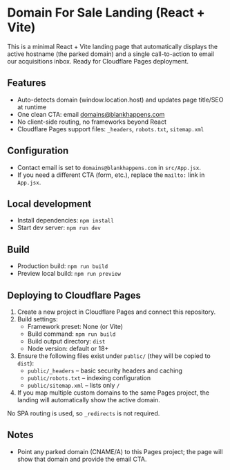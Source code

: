 # Domain For Sale Landing (React + Vite)

This is a minimal React + Vite landing page that automatically displays the active hostname (the parked domain) and a single call-to-action to email our acquisitions inbox. Ready for Cloudflare Pages deployment.
## Features
- Auto-detects domain (window.location.host) and updates page title/SEO at runtime
- One clean CTA: email domains@blankhappens.com
- No client-side routing, no frameworks beyond React
- Cloudflare Pages support files: `_headers`, `robots.txt`, `sitemap.xml`

## Configuration
- Contact email is set to `domains@blankhappens.com` in `src/App.jsx`.
- If you need a different CTA (form, etc.), replace the `mailto:` link in `App.jsx`.

## Local development
- Install dependencies: `npm install`
- Start dev server: `npm run dev`

## Build
- Production build: `npm run build`
- Preview local build: `npm run preview`

## Deploying to Cloudflare Pages
1. Create a new project in Cloudflare Pages and connect this repository.
2. Build settings:
   - Framework preset: None (or Vite)
   - Build command: `npm run build`
   - Build output directory: `dist`
   - Node version: default or 18+
3. Ensure the following files exist under `public/` (they will be copied to `dist`):
   - `public/_headers` – basic security headers and caching
   - `public/robots.txt` – indexing configuration
   - `public/sitemap.xml` – lists only `/`
4. If you map multiple custom domains to the same Pages project, the landing will automatically show the active domain.

No SPA routing is used, so `_redirects` is not required.

## Notes
- Point any parked domain (CNAME/A) to this Pages project; the page will show that domain and provide the email CTA.
